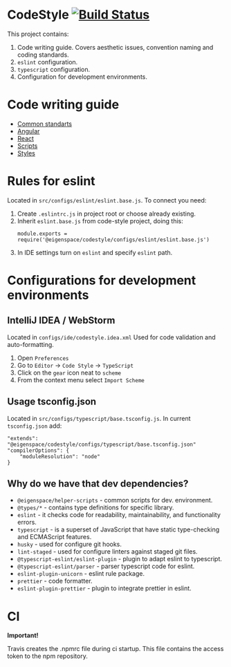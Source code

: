 # CodeStyle [![Build Status](https://travis-ci.com/eigen-space/codestyle.svg?branch=master)](https://travis-ci.com/eigen-space/codestyle)

This project contains:
1. Code writing guide. Covers aesthetic issues, convention naming and coding standards.
2. `eslint` configuration.
3. `typescript` configuration.
4. Configuration for development environments.

# Code writing guide

* [Common standarts](./doc/common/README.md)
* [Angular](./doc/angular/README.md)
* [React](./doc/react/README.md)
* [Scripts](./doc/scripts/README.md)
* [Styles](./doc/styles/README.md)

# Rules for eslint

Located in `src/configs/eslint/eslint.base.js`. To connect you need:
1. Create `.eslintrc.js` in project root or choose already existing.
2. Inherit `eslint.base.js` from code-style project, doing this:
    ```
    module.exports = require('@eigenspace/codestyle/configs/eslint/eslint.base.js')
    ```
3. In IDE settings turn on `eslint` and specify `eslint` path.    
    
# Configurations for development environments

## IntelliJ IDEA / WebStorm

Located in `configs/ide/codestyle.idea.xml`
Used for code validation and auto-formatting.
1. Open `Preferences`
2. Go to `Editor` -> `Code Style` -> `TypeScript`
3. Click on the `gear` icon neat to `scheme`
4. From the context menu select `Import Scheme`

## Usage tsconfig.json

Located in `src/configs/typescript/base.tsconfig.js`.
In current `tsconfig.json` add:
```
"extends": "@eigenspace/codestyle/configs/typescript/base.tsconfig.json"
"compilerOptions": {
    "moduleResolution": "node"
}
```

## Why do we have that dev dependencies?

* `@eigenspace/helper-scripts` - common scripts for dev. environment.
* `@types/*` - contains type definitions for specific library.
* `eslint` - it checks code for readability, maintainability, and functionality errors.
* `typescript` - is a superset of JavaScript that have static type-checking and ECMAScript features.
* `husky` - used for configure git hooks.
* `lint-staged` - used for configure linters against staged git files.
* `@typescript-eslint/eslint-plugin` - plugin to adapt eslint to typescript.
* `@typescript-eslint/parser` - parser typescript code for eslint.
* `eslint-plugin-unicorn` - eslint rule package.
* `prettier` - code formatter.
* `eslint-plugin-prettier` - plugin to integrate prettier in eslint.

# CI

**Important!**

Travis creates the .npmrc file during ci startup. This file contains the access token to the npm repository.
